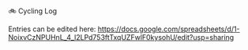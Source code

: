 🚲 Cycling Log

Entries can be edited here: https://docs.google.com/spreadsheets/d/1-NoixvCzNPUHnL_4_l2LPd753ftTxqUZFwlF0kysohU/edit?usp=sharing
